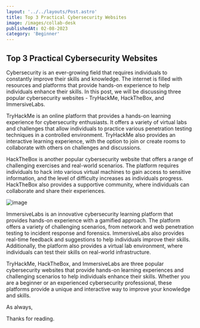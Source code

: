 ```yaml
---
layout: '../../layouts/Post.astro' 
title: Top 3 Practical Cybersecurity Websites
image: /images/collab-desk
publishedAt: 02-08-2023
category: 'Beginner'
---
```


## Top 3 Practical Cybersecurity Websites

Cybersecurity is an ever-growing field that requires individuals to constantly improve their skills and knowledge. The internet is filled with resources and platforms that provide hands-on experience to help individuals enhance their skills. In this post, we will be discussing three popular cybersecurity websites - TryHackMe, HackTheBox, and ImmersiveLabs.

TryHackMe is an online platform that provides a hands-on learning experience for cybersecurity enthusiasts. It offers a variety of virtual labs and challenges that allow individuals to practice various penetration testing techniques in a controlled environment. TryHackMe also provides an interactive learning experience, with the option to join or create rooms to collaborate with others on challenges and discussions.

HackTheBox is another popular cybersecurity website that offers a range of challenging exercises and real-world scenarios. The platform requires individuals to hack into various virtual machines to gain access to sensitive information, and the level of difficulty increases as individuals progress. HackTheBox also provides a supportive community, where individuals can collaborate and share their experiences.

![image](https://images.unsplash.com/photo-1610563166150-b34df4f3bcd6?ixlib=rb-4.0.3&ixid=MnwxMjA3fDB8MHxwaG90by1wYWdlfHx8fGVufDB8fHx8&auto=format&fit=crop&w=1076&q=80)

ImmersiveLabs is an innovative cybersecurity learning platform that provides hands-on experience with a gamified approach. The platform offers a variety of challenging scenarios, from network and web penetration testing to incident response and forensics. ImmersiveLabs also provides real-time feedback and suggestions to help individuals improve their skills. Additionally, the platform also provides a virtual lab environment, where individuals can test their skills on real-world infrastructure.

TryHackMe, HackTheBox, and ImmersiveLabs are three popular cybersecurity websites that provide hands-on learning experiences and challenging scenarios to help individuals enhance their skills. Whether you are a beginner or an experienced cybersecurity professional, these platforms provide a unique and interactive way to improve your knowledge and skills.

As always,

Thanks for reading.

